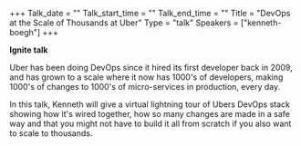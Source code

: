 +++
Talk_date = ""
Talk_start_time = ""
Talk_end_time = ""
Title = "DevOps at the Scale of Thousands at Uber"
Type = "talk"
Speakers = ["kenneth-boegh"]
+++

**Ignite talk**

Uber has been doing DevOps since it hired its first developer back in 2009, and has grown to a scale where it now has 1000's of developers, making 1000's of changes to 1000's of micro-services in production, every day.

In this talk, Kenneth will give a virtual lightning tour of Ubers DevOps stack showing how it's wired together, how so many changes are made in a safe way and that you might not have to build it all from scratch if you also want to scale to thousands.
